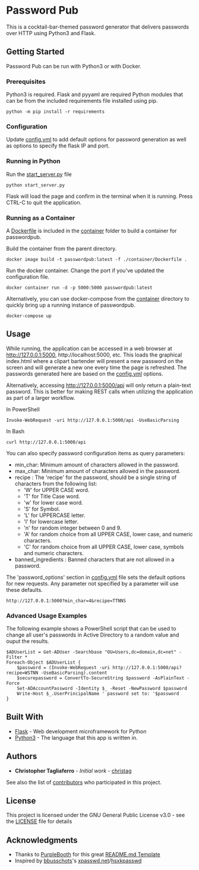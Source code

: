 # Password Pub

This is a cocktail-bar-themed password generator that delivers passwords over HTTP using Python3 and Flask.

## Getting Started

Password Pub can be run with Python3 or with Docker.

### Prerequisites

Python3 is required. Flask and pyyaml are required Python modules that can be from the included requirements file installed using pip.

```
python -m pip install -r requirements
```

### Configuration

Update [config.yml](config.yml) to add default options for password generation as well as options to specify the flask IP and port.

### Running in Python

Run the [start_server.py](start_server.py) file

```
python start_server.py
```

Flask will load the page and confirm in the terminal when it is running. Press CTRL-C to quit the application.

### Running as a Container

A [Dockerfile](container/Dockerfile) is included in the [container](container/) folder to build a container for passwordpub.

Build the container from the parent directory.

```
docker image build -t passwordpub:latest -f ./container/Dockerfile .
```

Run the docker container. Change the port if you've updated the configuration file.

```
docker container run -d -p 5000:5000 passwordpub:latest
```

Alternatively, you can use docker-compose from the [container](container) directory to quickly bring up a running instance of passwordpub. 

```
docker-compose up
```

<!---
## Running the tests

Explain how to run the automated tests for this system

### Break down into end to end tests

Explain what these tests test and why

```
Give an example
```

### And coding style tests

Explain what these tests test and why

```
Give an example
```
--->

## Usage

While running, the application can be accessed in a web browser at http://127.0.0.1:5000, http://localhost:5000, etc. This loads the graphical index.html where a clipart bartender will present a new password on the screen and will generate a new one every time the page is refreshed. The passwords generated here are based on the [config.yml](config.yml) options.

Alternatively, accessing http://127.0.0.1:5000/api will only return a plain-text password. This is better for making REST calls when utilizing the application as part of a larger workflow.

In PowerShell

```
Invoke-WebRequest -uri http://127.0.0.1:5000/api -UseBasicParsing
```

In Bash

```
curl http://127.0.0.1:5000/api
```

You can also specify password configuration items as query parameters:
* min_char: Minimum amount of characters allowed in the password.
* max_char: Minimum amount of characters allowed in the password.
* recipe : The 'recipe' for the password, should be a single string of characters from the following list:
    * 'W' for UPPER CASE word.
    * 'T' for Title Case word.
    * 'w' for lower case word.
    * 'S' for Symbol.
    * 'L' for UPPERCASE letter.  
    * 'l' for lowercase letter.
    * 'n' for random integer between 0 and 9.
    * 'A' for random choice from all UPPER CASE, lower case, and numeric characters.
    * 'C' for random choice from all UPPER CASE, lower case, symbols and numeric characters.
* banned_ingredients : Banned characters that are not allowed in a password.

The 'password_options' section in [config.yml](config.yml) file sets the default options for new requests. Any parameter not specified by a parameter will use these defaults.

```
http://127.0.0.1:5000?min_char=4&recipe=TTNNS
```

### Advanced Usage Examples

The following example shows a PowerShell script that can be used to change all user's passwords in Active Directory to a random value and ouput the results.

```
$ADUserList = Get-ADUser -Searchbase "OU=Users,dc=domain,dc=net" - Filter *
Foreach-Object $ADUserList {
    $password = (Invoke-WebRequest -uri http://127.0.0.1:5000/api?recipe=WSTNN -UseBasicParsing).content
    $securepassword = ConvertTo-SecureString $password -AsPlainText -Force
    Set-ADAccountPassword -Identity $_ -Reset -NewPassword $password
    Write-Host $_.UserPrincipalName ' password set to: '$password
}
```

## Built With

* [Flask](http://flask.pocoo.org/) - Web development microframework for Python
* [Python3](https://www.python.org/download/releases/3.0/) - The language that this app is written in.

<!---

## Contributing

Please read [CONTRIBUTING.md](https://gist.github.com/PurpleBooth/b24679402957c63ec426) for details on our code of conduct, and the process for submitting pull requests to us.


## Versioning

For the versions available, see the [tags on this repository](https://github.com/your/project/tags). 
--->

## Authors

* **Christopher Tagliaferro** - *Initial work* - [christag](https://github.com/christag)

See also the list of [contributors](https://github.com/your/project/contributors) who participated in this project.

## License

This project is licensed under the GNU General Public License v3.0 - see the [LICENSE](LICENSE) file for details

## Acknowledgments

* Thanks to [PurpleBooth](https://gist.github.com/PurpleBooth) for this great [README.md Template](https://gist.github.com/PurpleBooth/109311bb0361f32d87a2)
* Inspired by [bbusschots](https://github.com/bbusschots)'s [xpasswd.net](https://xkpasswd.net)/[hsxkpasswd](https://github.com/bbusschots/hsxkpasswd)
